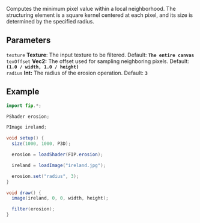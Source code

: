 Computes the minimum pixel value within a local neighborhood. The structuring element is a square kernel centered at each pixel, and its size is determined by the specified radius.

## Parameters
`texture` **Texture**: The input texture to be filtered. Default: **`The entire canvas`**
<br>
`texOffset` **Vec2:** The offset used for sampling neighboring pixels. Default: **`(1.0 / width, 1.0 / height)`**
<br>
`radius` **Int:** The radius of the erosion operation. Default: **`3`**

## Example
```java
import fip.*;

PShader erosion;

PImage ireland;

void setup() {
  size(1000, 1000, P3D);

  erosion = loadShader(FIP.erosion);

  ireland = loadImage("ireland.jpg");

  erosion.set("radius", 3);
}

void draw() {
  image(ireland, 0, 0, width, height);

  filter(erosion);
}

```